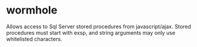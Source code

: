 wormhole
========

Allows access to Sql Server stored procedures from javascript/ajax.
Stored procedures must start with exsp, and string arguments may only
use whitelisted characters.
